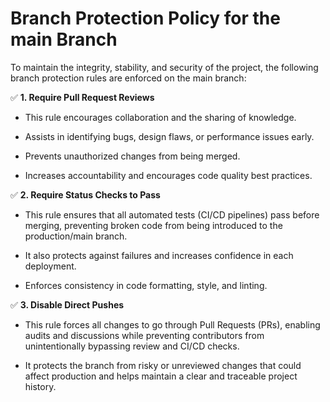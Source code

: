 # Branch Protection Policy for the main Branch

To maintain the integrity, stability, and security of the project, the following branch protection rules are enforced on the main branch:

✅  **1. Require Pull Request Reviews**

- This rule encourages collaboration and the sharing of knowledge.
  
- Assists in identifying bugs, design flaws, or performance issues early.

- Prevents unauthorized changes from being merged.
  
- Increases accountability and encourages code quality best practices.

✅  **2. Require Status Checks to Pass**

- This rule ensures that all automated tests (CI/CD pipelines) pass before merging, preventing broken code from being introduced to the production/main branch.
  
- It also protects against failures and increases confidence in each deployment.
  
- Enforces consistency in code formatting, style, and linting.

✅  **3. Disable Direct Pushes**

- This rule forces all changes to go through Pull Requests (PRs), enabling audits and discussions while preventing contributors from unintentionally bypassing review and CI/CD checks.
  
- It protects the branch from risky or unreviewed changes that could affect production and helps maintain a clear and traceable project history.
